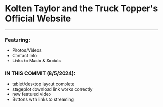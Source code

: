 # Kolten Taylor and the Truck Topper's Official Website
-------------------------------------

### Featuring:
- Photos/Videos
- Contact Info
- Links to Music & Socials

### IN THIS COMMIT (8/5/2024):
- tablet/desktop layout complete
- stageplot download link works correctly
- new featured video
- Buttons with links to streaming